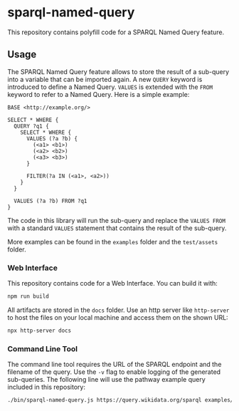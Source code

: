 # sparql-named-query

This repository contains polyfill code for a SPARQL Named Query feature.

## Usage

The SPARQL Named Query feature allows to store the result of a sub-query into a variable that can be imported again.
A new `QUERY` keyword is introduced to define a Named Query.
`VALUES` is extended with the `FROM` keyword to refer to a Named Query.
Here is a simple example:

```sparql
BASE <http://example.org/>

SELECT * WHERE {
  QUERY ?q1 {
    SELECT * WHERE {
      VALUES (?a ?b) {
        (<a1> <b1>)
        (<a2> <b2>)
        (<a3> <b3>)
      }

      FILTER(?a IN (<a1>, <a2>))
    }
  }

  VALUES (?a ?b) FROM ?q1
}
```

The code in this library will run the sub-query and replace the `VALUES FROM` with a standard `VALUES` statement that contains the result of the sub-query.

More examples can be found in the `examples` folder and the `test/assets` folder.

### Web Interface

This repository contains code for a Web Interface.
You can build it with:

```bash
npm run build
```

All artifacts are stored in the `docs` folder.
Use an http server like `http-server` to host the files on your local machine and access them on the shown URL:

```bash
npx http-server docs
```

### Command Line Tool

The command line tool requires the URL of the SPARQL endpoint and the filename of the query.
Use the `-v` flag to enable logging of the generated sub-queries.
The following line will use the pathway example query included in this repository:

```bash
./bin/sparql-named-query.js https://query.wikidata.org/sparql examples/pathway.sparql -v > result.json
```
